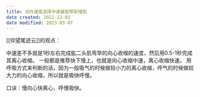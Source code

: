 ```yaml
---
title: 动作速度选择中速最能帮助增肌
date created: 2022-12-03
date modified: 2023-03-07
---
```


[[仰望尾迹云]]的观点：

中速差不多就是1秒左右完成肱二头肌弯举的向心收缩的速度，然后用0.5-1秒完成其离心收缩。
一般都是推荐快下慢上，也就是向心收缩中速，离心收缩快速。
用呼吸方式来判断的话，因为一般吸气的时候做较小力的离心收缩，呼气的时候做较大力的向心收缩，所以就是吸快呼慢。

口诀：慢向心快离心，呼慢吸快。
